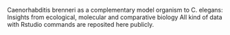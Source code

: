 Caenorhabditis brenneri as a complementary model organism to C. elegans: Insights from ecological, molecular and comparative biology
All kind of data with Rstudio commands are reposited here publicly. 
